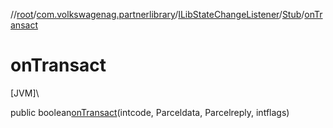 //[root](../../../../index.md)/[com.volkswagenag.partnerlibrary](../../index.md)/[ILibStateChangeListener](../index.md)/[Stub](index.md)/[onTransact](on-transact.md)

# onTransact

[JVM]\

public boolean[onTransact](on-transact.md)(intcode, Parceldata, Parcelreply, intflags)

